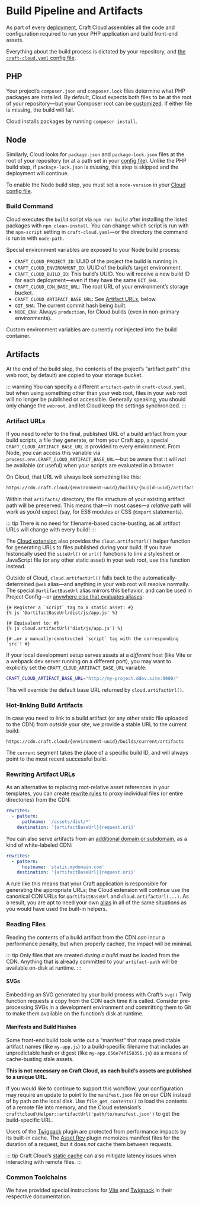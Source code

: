 # Build Pipeline and Artifacts

As part of every [deployment](/knowledge-base/cloud-deployment), Craft Cloud assembles all the code and configuration required to run your PHP application and build front-end assets.

Everything about the build process is dictated by your repository, and [the `craft-cloud.yaml` config file](/knowledge-base/cloud-config).

## PHP

Your project’s `composer.json` and `composer.lock` files determine what PHP packages are installed. By default, Cloud expects both files to be at the root of your repository—but your Composer root can be [customized](/knowledge-base/cloud-config#config-schema). If either file is missing, the build will fail.

Cloud installs packages by running `composer install`.

## Node

Similarly, Cloud looks for `package.json` and `package-lock.json` files at the root of your repository (or at a path set in your [config file](/knowledge-base/cloud-config#config-schema)). Unlike the PHP build step, if `package-lock.json` is *missing*, this step is skipped and the deployment will continue.

To enable the Node build step, you must set a `node-version` in your [Cloud config file](/knowledge-base/cloud-config#config-schema).

### Build Command

Cloud executes the `build` script via `npm run build` after installing the listed packages with `npm clean-install`. You can change which script is run with the `npm-script` setting in `craft-cloud.yaml`—or the directory the command is run in with `node-path`.

Special environment variables are exposed to your Node build process:

- `CRAFT_CLOUD_PROJECT_ID`: UUID of the project the build is running in.
- `CRAFT_CLOUD_ENVIRONMENT_ID`: UUID of the build’s target environment.
- `CRAFT_CLOUD_BUILD_ID`: This build’s UUID. You will receive a new build ID for each deployment—even if they have the same `GIT_SHA`.
- `CRAFT_CLOUD_CDN_BASE_URL`: The root URL of your environment’s storage bucket.
- `CRAFT_CLOUD_ARTIFACT_BASE_URL`: See [Artifact URLs](#artifact-uRLs), below.
- `GIT_SHA`: The current commit hash being built.
- `NODE_ENV`: Always `production`, for Cloud builds (even in non-primary environments).

Custom environment variables are currently _not_ injected into the build container.

## Artifacts

At the end of the build step, the contents of the project’s “artifact path” (the web root, by default) are copied to your storage bucket.

::: warning
You can specify a different `artifact-path` in `craft-cloud.yaml`, but when using something other than your web root, files in your web root will no longer be published or accessible. Generally speaking, you should only change the `webroot`, and let Cloud keep the settings synchronized.
:::

### Artifact URLs

If you need to refer to the final, published URL of a build artifact from your build scripts, a file they generate, or from your Craft app, a special `CRAFT_CLOUD_ARTIFACT_BASE_URL` is provided to every environment. From Node, you can access this variable via `process.env.CRAFT_CLOUD_ARTIFACT_BASE_URL`—but be aware that it will _not_ be available (or useful) when your scripts are evaluated in a browser.

On Cloud, that URL will always look something like this:

```txt
https://cdn.craft.cloud/{environment-uuid}/builds/{build-uuid}/artifacts
```

Within that `artifacts/` directory, the file structure of your existing artifact path will be preserved. This means that—in most cases—a _relative_ path will work as you’d expect (say, for ES6 modules or CSS `@import` statements).

::: tip
There is no need for filename-based cache-busting, as all artifact URLs will change with every build!
:::

The [Cloud extension](/knowledge-base/cloud-extension) also provides the `cloud.artifactUrl()` helper function for generating URLs to files published during your build. If you have historically used the `siteUrl()` or `url()` functions to link a stylesheet or JavaScript file (or any other static asset) in your web root, use this function instead.

Outside of Cloud, `cloud.artifactUrl()` falls back to the automatically-determined `@web` alias—and anything in your web root will resolve normally. The special `@artifactBaseUrl` alias mirrors this behavior, and can be used in Project Config—or [anywhere else that evaluates aliases](/docs/5.x/configure.html#control-panel-settings):

```twig
{# Register a `script` tag to a static asset: #}
{% js '@artifactBaseUrl/dist/js/app.js' %}

{# Equivalent to: #}
{% js cloud.artifactUrl('dist/js/app.js') %}

{# …or a manually-constructed `script` tag with the corresponding `src`! #}
```

If your local development setup serves assets at a _different_ host (like Vite or a webpack dev server running on a different port), you may want to explicitly set the `CRAFT_CLOUD_ARTIFACT_BASE_URL` variable:

```sh
CRAFT_CLOUD_ARTIFACT_BASE_URL="http://my-project.ddev.site:9000/"
```

This will override the default base URL returned by `cloud.artifactUrl()`.

### Hot-linking Build Artifacts

In case you need to link to a build artifact (or any other static file uploaded to the CDN) from _outside_ your site, we provide a stable URL to the current build:

```
https://cdn.craft.cloud/{environment-uuid}/builds/current/artifacts
```

The `current` segment takes the place of a specific build ID, and will always point to the most recent successful build.

### Rewriting Artifact URLs

As an alternative to replacing root-relative asset references in your templates, you can create [rewrite rules](/knowledge-base/cloud-redirects) to proxy individual files (or entire directories) from the CDN:

```yml
rewrites:
  - pattern:
      pathname: '/assets/dist/*'
    destination: '{artifactBaseUrl}{request.uri}'
```

You can also serve artifacts from an [additional domain or subdomain](/knowledge-base/cloud-domains), as a kind of white-labeled CDN:

```yml
rewrites:
  - pattern:
      hostname: 'static.mydomain.com'
    destination: '{artifactBaseUrl}{request.uri}'
```

A rule like this means that your Craft application is responsible for generating the appropriate URLs; the Cloud extension will continue use the canonical CDN URLs for `@artifactBaseUrl` and `cloud.artifactUrl(...)`. As a result, you are apt to need your own [alias](/docs/5.x/configure.html#aliases) in all of the same situations as you would have used the built-in helpers.

### Reading Files

Reading the contents of a build artifact from the CDN _can_ incur a performance penalty, but when properly cached, the impact will be minimal.

::: tip
Only files that are created _during a build_ must be loaded from the CDN. Anything that is already committed to your `artifact-path` will be available on-disk at runtime.
:::

#### SVGs

Embedding an SVG generated by your build process with Craft’s `svg()` Twig function requests a copy from the CDN each time it is called. Consider pre-processing SVGs in a development environment and committing them to Git to make them available on the function’s disk at runtime.

#### Manifests and Build Hashes

Some front-end build tools write out a “manifest” that maps predictable artifact names (like `my-app.js`) to a build-specific filename that includes an unpredictable hash or digest (like `my-app.656e74f158356.js`) as a means of cache-busting stale assets.

**This is not necessary on Craft Cloud, as each build’s assets are published to a unique URL.**

If you would like to continue to support this workflow, your configuration may require an update to point to the `manifest.json` file on our CDN instead of by path on the local disk. Use `file_get_contents()` to load the contents of a remote file into memory, and the Cloud extension’s `craft\cloud\Helper::artifactUrl('path/to/manifest.json')` to get the build-specific URL.

Users of the [Twigpack](https://plugins.craftcms.com/twigpack?craft5) plugin are protected from performance impacts by its built-in cache. The [Asset Rev](https://plugins.craftcms.com/assetrev?craft5) plugin memoizes manifest files for the duration of a request, but it does _not_ cache them between requests.

::: tip
Craft Cloud’s [static cache](/knowledge-base/cloud-static-caching) can also mitigate latency issues when interacting with remote files.
:::

### Common Toolchains

We have provided special instructions for [Vite](https://nystudio107.com/docs/vite/#craft-cloud) and [Twigpack](https://nystudio107.com/docs/twigpack/#craft-cloud) in their respective documentation.

